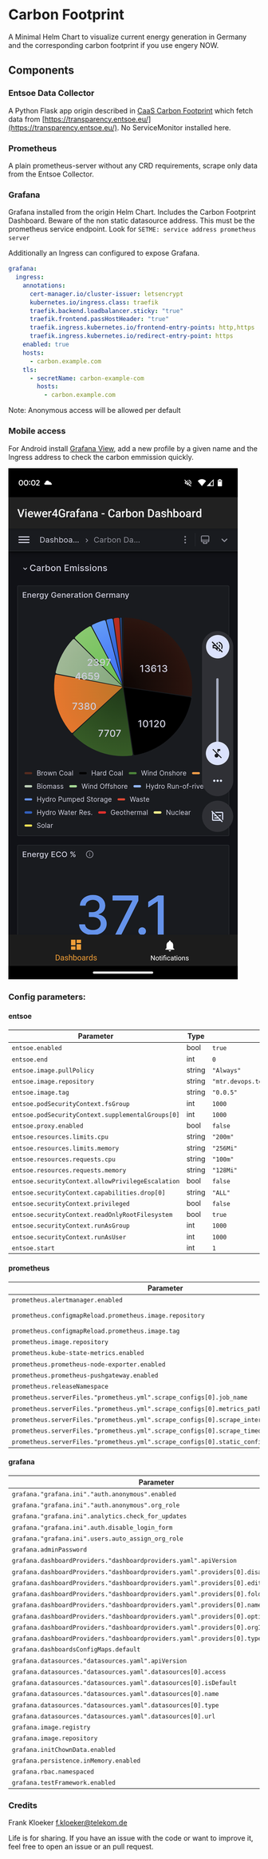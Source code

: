 # Carbon Footprint

A Minimal Helm Chart to visualize current energy generation in Germany and the corresponding carbon footprint if you use engery NOW.

## Components

### Entsoe Data Collector

A Python Flask app origin described in [CaaS Carbon Footprint](https://github.com/caas-team/caas-carbon-footprint) which fetch data from [https://transparency.entsoe.eu/](https://transparency.entsoe.eu/).
No ServiceMonitor installed here.

### Prometheus

A plain prometheus-server without any CRD requirements, scrape only data from the Entsoe Collector.

### Grafana

Grafana installed from the origin Helm Chart. Includes the Carbon Footprint Dashboard. Beware of the non static datasource address. This must be the prometheus service endpoint. Look for `SETME: service address prometheus server`

Additionally an Ingress can configured to expose Grafana.

```yaml
grafana:
  ingress:
    annotations:
      cert-manager.io/cluster-issuer: letsencrypt
      kubernetes.io/ingress.class: traefik
      traefik.backend.loadbalancer.sticky: "true"
      traefik.frontend.passHostHeader: "true"
      traefik.ingress.kubernetes.io/frontend-entry-points: http,https
      traefik.ingress.kubernetes.io/redirect-entry-point: https
    enabled: true
    hosts:
      - carbon.example.com
    tls:
      - secretName: carbon-example-com
        hosts:
          - carbon.example.com
```

Note: Anonymous access will be allowed per default

### Mobile access

For Android install [Grafana View](https://play.google.com/store/apps/details?id=it.ksol.grafanaview), add a new profile by a given name and the Ingress address to check the carbon emmission quickly.

<img src="grafanamobil.png" alt="grafanamobil" />

### Config parameters:

#### entsoe

| Parameter | Type | Default | Description |
|-----------|------|---------|-------------|
| `entsoe.enabled` | bool | `true` |  |
| `entsoe.end` | int | `0` |  |
| `entsoe.image.pullPolicy` | string | `"Always"` |  |
| `entsoe.image.repository` | string | `"mtr.devops.telekom.de/caas/entsoe"` |  |
| `entsoe.image.tag` | string | `"0.0.5"` |  |
| `entsoe.podSecurityContext.fsGroup` | int | `1000` |  |
| `entsoe.podSecurityContext.supplementalGroups[0]` | int | `1000` |  |
| `entsoe.proxy.enabled` | bool | `false` |  |
| `entsoe.resources.limits.cpu` | string | `"200m"` |  |
| `entsoe.resources.limits.memory` | string | `"256Mi"` |  |
| `entsoe.resources.requests.cpu` | string | `"100m"` |  |
| `entsoe.resources.requests.memory` | string | `"128Mi"` |  |
| `entsoe.securityContext.allowPrivilegeEscalation` | bool | `false` |  |
| `entsoe.securityContext.capabilities.drop[0]` | string | `"ALL"` |  |
| `entsoe.securityContext.privileged` | bool | `false` |  |
| `entsoe.securityContext.readOnlyRootFilesystem` | bool | `true` |  |
| `entsoe.securityContext.runAsGroup` | int | `1000` |  |
| `entsoe.securityContext.runAsUser` | int | `1000` |  |
| `entsoe.start` | int | `1` |  |

#### prometheus

| Parameter | Type | Default | Description |
|-----------|------|---------|-------------|
| `prometheus.alertmanager.enabled` | bool | `false` |  |
| `prometheus.configmapReload.prometheus.image.repository` | string | `"mtr.devops.telekom.de/kubeprometheusstack/prometheus-config-reloader"` |  |
| `prometheus.configmapReload.prometheus.image.tag` | string | `"v0.67.0"` |  |
| `prometheus.image.repository` | string | `"mtr.devops.telekom.de/kubeprometheusstack/prometheus"` |  |
| `prometheus.kube-state-metrics.enabled` | bool | `false` |  |
| `prometheus.prometheus-node-exporter.enabled` | bool | `false` |  |
| `prometheus.prometheus-pushgateway.enabled` | bool | `false` |  |
| `prometheus.releaseNamespace` | bool | `true` |  |
| `prometheus.serverFiles."prometheus.yml".scrape_configs[0].job_name` | string | `"entsoe-carbon-footprint"` |  |
| `prometheus.serverFiles."prometheus.yml".scrape_configs[0].metrics_path` | string | `"/metrics"` |  |
| `prometheus.serverFiles."prometheus.yml".scrape_configs[0].scrape_interval` | string | `"2m"` |  |
| `prometheus.serverFiles."prometheus.yml".scrape_configs[0].scrape_timeout` | string | `"30s"` |  |
| `prometheus.serverFiles."prometheus.yml".scrape_configs[0].static_configs[0].targets[0]` | string | `"entsoe-carbon-footprint:80"` |  |

#### grafana

| Parameter | Type | Default | Description |
|-----------|------|---------|-------------|
| `grafana."grafana.ini"."auth.anonymous".enabled` | bool | `true` |  |
| `grafana."grafana.ini"."auth.anonymous".org_role` | string | `"Viewer"` |  |
| `grafana."grafana.ini".analytics.check_for_updates` | bool | `false` |  |
| `grafana."grafana.ini".auth.disable_login_form` | bool | `false` |  |
| `grafana."grafana.ini".users.auto_assign_org_role` | string | `"Viewer"` |  |
| `grafana.adminPassword` | string | `"prom-operator"` |  |
| `grafana.dashboardProviders."dashboardproviders.yaml".apiVersion` | int | `1` |  |
| `grafana.dashboardProviders."dashboardproviders.yaml".providers[0].disableDeletion` | bool | `false` |  |
| `grafana.dashboardProviders."dashboardproviders.yaml".providers[0].editable` | bool | `true` |  |
| `grafana.dashboardProviders."dashboardproviders.yaml".providers[0].folder` | string | `""` |  |
| `grafana.dashboardProviders."dashboardproviders.yaml".providers[0].name` | string | `"default"` |  |
| `grafana.dashboardProviders."dashboardproviders.yaml".providers[0].options.path` | string | `"/var/lib/grafana/dashboards/default"` |  |
| `grafana.dashboardProviders."dashboardproviders.yaml".providers[0].orgId` | int | `1` |  |
| `grafana.dashboardProviders."dashboardproviders.yaml".providers[0].type` | string | `"file"` |  |
| `grafana.dashboardsConfigMaps.default` | string | `"carbon-dashboards"` |  |
| `grafana.datasources."datasources.yaml".apiVersion` | int | `1` |  |
| `grafana.datasources."datasources.yaml".datasources[0].access` | string | `"proxy"` |  |
| `grafana.datasources."datasources.yaml".datasources[0].isDefault` | bool | `true` |  |
| `grafana.datasources."datasources.yaml".datasources[0].name` | string | `"Prometheus"` |  |
| `grafana.datasources."datasources.yaml".datasources[0].type` | string | `"prometheus"` |  |
| `grafana.datasources."datasources.yaml".datasources[0].url` | string | `"http://carbon-prometheus-server"` |  |
| `grafana.image.registry` | string | `"mtr.devops.telekom.de"` |  |
| `grafana.image.repository` | string | `"kubeprometheusstack/grafana"` |  |
| `grafana.initChownData.enabled` | bool | `false` |  |
| `grafana.persistence.inMemory.enabled` | bool | `true` |  |
| `grafana.rbac.namespaced` | bool | `true` |  |
| `grafana.testFramework.enabled` | bool | `false` |  |

### Credits

Frank Kloeker f.kloeker@telekom.de

Life is for sharing. If you have an issue with the code or want to improve it, feel free to open an issue or an pull
request.

